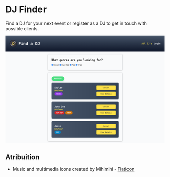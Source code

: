 # DJ Finder

Find a DJ for your next event or register as a DJ to get in touch with possible clients.

![Project screenshot](src/assets/images/project-screenshot.png)

## Atribuition

- Music and multimedia icons created by Mihimihi - [Flaticon](https://www.flaticon.com/free-icons/music-and-multimedia)
